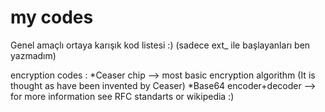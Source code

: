 # my codes
Genel amaçlı ortaya karışık kod listesi :) 
(sadece ext_ ile başlayanları ben yazmadım)

encryption codes :
*Ceaser chip --> most basic encryption algorithm (It is thought as have been invented by Ceaser)
*Base64 encoder+decoder  --> for more information see RFC standarts or wikipedia :)
